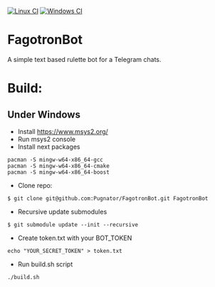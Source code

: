 [![Linux CI](https://github.com/Pugnator/FagotronBot/actions/workflows/linux_build.yml/badge.svg)](https://github.com/Pugnator/FagotronBot/actions/workflows/linux_build.yml)
[![Windows CI](https://github.com/Pugnator/FagotronBot/actions/workflows/windows_build.yml/badge.svg)](https://github.com/Pugnator/FagotronBot/actions/workflows/windows_build.yml)

# FagotronBot
A simple text based rulette bot for a Telegram chats.

# Build:
## Under Windows

 - Install https://www.msys2.org/
 - Run msys2 console
 - Install next packages
```
pacman -S mingw-w64-x86_64-gcc
pacman -S mingw-w64-x86_64-cmake
pacman -S mingw-w64-x86_64-boost
```

- Clone repo:
```
$ git clone git@github.com:Pugnator/FagotronBot.git FagotronBot
```
- Recursive update submodules
```$ cd FagotronBot/
$ git submodule update --init --recursive
```
- Create token.txt with your BOT_TOKEN
```
echo "YOUR_SECRET_TOKEN" > token.txt
```
- Run build.sh script
```
./build.sh
```

